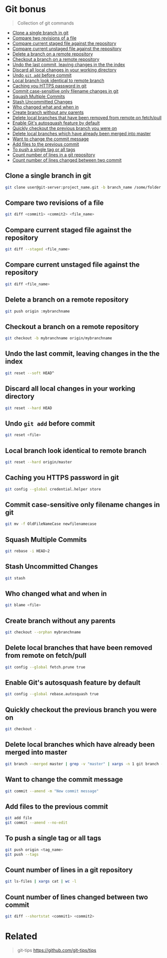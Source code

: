 # Git bonus

> Collection of git commands

<!-- inject:toc -->
* [Clone a single branch in git](#clone-a-single-branch-in-git)
* [Compare two revisions of a file](#compare-two-revisions-of-a-file)
* [Compare current staged file against the repository](#compare-current-staged-file-against-the-repository)
* [Compare current unstaged file against the repository](#compare-current-unstaged-file-against-the-repository)
* [Delete a branch on a remote repository](#delete-a-branch-on-a-remote-repository)
* [Checkout a branch on a remote repository](#checkout-a-branch-on-a-remote-repository)
* [Undo the last commit, leaving changes in the the index](#undo-the-last-commit,-leaving-changes-in-the-the-index)
* [Discard all local changes in your working directory](#discard-all-local-changes-in-your-working-directory)
* [Undo `git add` before commit](#undo-`git-add`-before-commit)
* [Local branch look identical to remote branch](#local-branch-look-identical-to-remote-branch)
* [Caching you HTTPS password in git](#caching-you-https-password-in-git)
* [Commit case-sensitive only filename changes in git](#commit-case-sensitive-only-filename-changes-in-git)
* [Squash Multiple Commits](#squash-multiple-commits)
* [Stash Uncommitted Changes](#stash-uncommitted-changes)
* [Who changed what and when in <file>](#who-changed-what-and-when-in-<file>)
* [Create branch without any parents](#create-branch-without-any-parents)
* [Delete local branches that have been removed from remote on fetch/pull](#delete-local-branches-that-have-been-removed-from-remote-on-fetch/pull)
* [Enable Git's autosquash feature by default](#enable-git's-autosquash-feature-by-default)
* [Quickly checkout the previous branch you were on](#quickly-checkout-the-previous-branch-you-were-on)
* [Delete local branches which have already been merged into master](#delete-local-branches-which-have-already-been-merged-into-master)
* [Want to change the commit message](#want-to-change-the-commit-message)
* [Add files to the previous commit](#add-files-to-the-previous-commit)
* [To push a single tag or all tags](#to-push-a-single-tag-or-all-tags)
* [Count number of lines in a git repository](#count-number-of-lines-in-a-git-repository)
* [Count number of lines changed between two commit](#count-number-of-lines-changed-between-two-commit)
<!-- endinject -->
<!-- inject:content -->
## Clone a single branch in git
```sh
git clone user@git-server:project_name.git -b branch_name /some/folder
```
## Compare two revisions of a file
```sh
git diff <commit1> <commit2> <file_name>
```
## Compare current staged file against the repository
```sh
git diff --staged <file_name>
```
## Compare current unstaged file against the repository
```sh
git diff <file_name>
```
## Delete a branch on a remote repository
```sh
git push origin :mybranchname
```
## Checkout a branch on a remote repository
```sh
git checkout -b mybranchname origin/mybranchname
```
## Undo the last commit, leaving changes in the the index
```sh
git reset --soft HEAD^
```
## Discard all local changes in your working directory
```sh
git reset --hard HEAD
```
## Undo `git add` before commit
```sh
git reset <file>
```
## Local branch look identical to remote branch
```sh
git reset --hard origin/master
```
## Caching you HTTPS password in git
```sh
git config --global credential.helper store
```
## Commit case-sensitive only filename changes in git
```sh
git mv -f OldFileNameCase newfilenamecase
```
## Squash Multiple Commits
```sh
git rebase -i HEAD~2
```
## Stash Uncommitted Changes
```sh
git stash
```
## Who changed what and when in <file>
```sh
git blame <file>
```
## Create branch without any parents
```sh
git checkout --orphan mybranchname
```
## Delete local branches that have been removed from remote on fetch/pull
```sh
git config --global fetch.prune true
```
## Enable Git's autosquash feature by default
```sh
git config --global rebase.autosquash true
```
## Quickly checkout the previous branch you were on
```sh
git checkout -
```
## Delete local branches which have already been merged into master
```sh
git branch --merged master | grep -v "master" | xargs -n 1 git branch -d
```
## Want to change the commit message
```sh
git commit --amend -m "New commit message"
```
## Add files to the previous commit
```sh
git add file
git commit --amend --no-edit
```
## To push a single tag or all tags
```sh
git push origin <tag_name>
git push --tags
```
## Count number of lines in a git repository
```sh
git ls-files | xargs cat | wc -l
```
## Count number of lines changed between two commit
```sh
git diff --shortstat <commit1> <commit2>
```
<!-- endinject -->


# Related

> git-tips https://github.com/git-tips/tips
